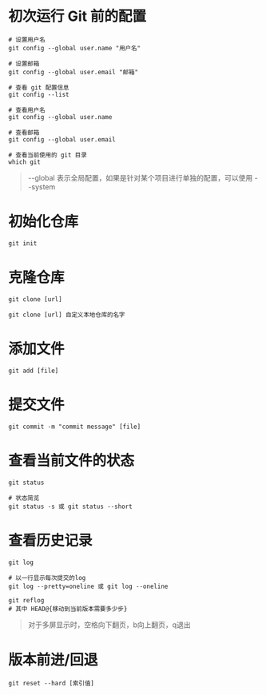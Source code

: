 
# 初次运行 Git 前的配置

```
# 设置用户名
git config --global user.name "用户名"

# 设置邮箱
git config --global user.email "邮箱"

# 查看 git 配置信息
git config --list

# 查看用户名
git config --global user.name

# 查看邮箱
git config --global user.email

# 查看当前使用的 git 目录
which git
```

> --global 表示全局配置，如果是针对某个项目进行单独的配置，可以使用 --system


# 初始化仓库

```
git init
```

# 克隆仓库

```
git clone [url]

git clone [url] 自定义本地仓库的名字
```


# 添加文件


```
git add [file]
```


# 提交文件

```
git commit -m "commit message" [file]
```

# 查看当前文件的状态

```
git status

# 状态简览
git status -s 或 git status --short
```

# 查看历史记录

```
git log

# 以一行显示每次提交的log
git log --pretty=oneline 或 git log --oneline

git reflog
# 其中 HEAD@{移动到当前版本需要多少步}
```
> 对于多屏显示时，空格向下翻页，b向上翻页，q退出


# 版本前进/回退

```
git reset --hard [索引值]
```
